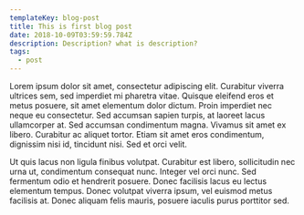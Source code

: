 ```yaml
---
templateKey: blog-post
title: This is first blog post
date: 2018-10-09T03:59:59.784Z
description: Description? what is description?
tags:
  - post
---
```

Lorem ipsum dolor sit amet, consectetur adipiscing elit. Curabitur viverra ultrices sem, sed imperdiet mi pharetra vitae. Quisque eleifend eros et metus posuere, sit amet elementum dolor dictum. Proin imperdiet nec neque eu consectetur. Sed accumsan sapien turpis, at laoreet lacus ullamcorper at. Sed accumsan condimentum magna. Vivamus sit amet ex libero. Curabitur ac aliquet tortor. Etiam sit amet eros condimentum, dignissim nisi id, tincidunt nisi. Sed et orci velit.



Ut quis lacus non ligula finibus volutpat. Curabitur est libero, sollicitudin nec urna ut, condimentum consequat nunc. Integer vel orci nunc. Sed fermentum odio et hendrerit posuere. Donec facilisis lacus eu lectus elementum tempus. Donec volutpat viverra ipsum, vel euismod metus facilisis at. Donec aliquam felis mauris, posuere iaculis purus porttitor sed.
